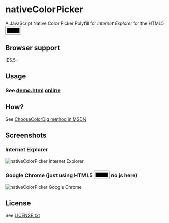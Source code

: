 # nativeColorPicker

A JavaScript Native Color Picker Polyfill for *Internet Explorer* for the HTML5 <input type="color">

## Browser support
IE5.5+

## Usage
### See [demo.html](https://github.com/dciccale/nativeColorPicker/blob/master/demo.html) [online](http://dciccale.github.com/nativeColorPicker)

## How?

See [ChooseColorDlg method in MSDN](http://msdn.microsoft.com/en-us/library/ie/ms536349(v=vs.85).aspx)

## Screenshots

### Internet Explorer
![nativeColorPicker Internet Explorer](http://dciccale.github.com/nativeColorPicker/nativeColorPicker_ie.jpg)

### Google Chrome (just using HTML5 <input type="color"> no js here)
![nativeColorPicker Google Chrome](http://dciccale.github.com/nativeColorPicker/nativeColorPicker_chrome.jpg)

## License
See [LICENSE.txt](https://raw.github.com/dciccale/nativeColorPicker/master/LICENSE.txt)